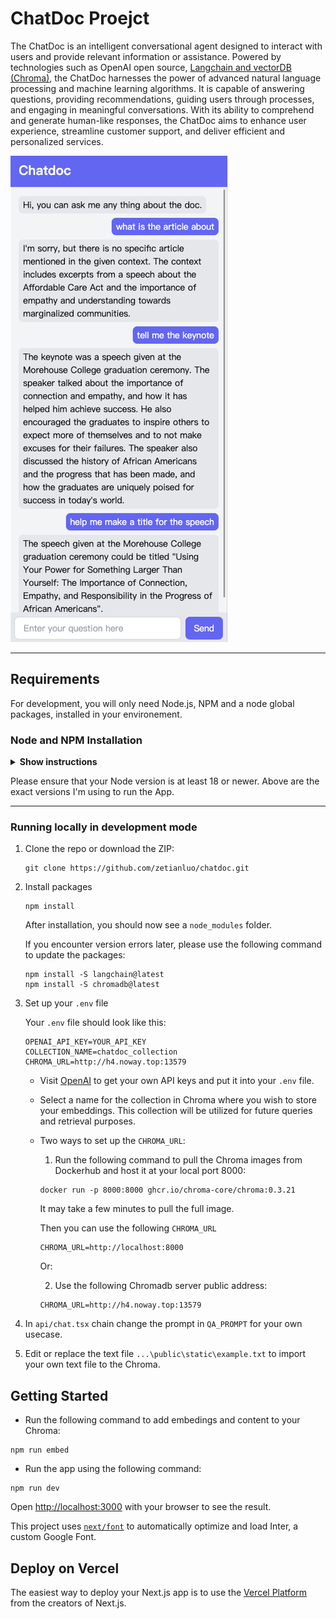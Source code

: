 # ChatDoc Proejct
The ChatDoc is an intelligent conversational agent designed to interact with users and provide relevant information or assistance. Powered by technologies such as OpenAI open source, [Langchain and vectorDB (Chroma)](https://blog.langchain.dev/langchain-chroma/), the ChatDoc harnesses the power of advanced natural language processing and machine learning algorithms.  It is capable of answering questions, providing recommendations, guiding users through processes, and engaging in meaningful conversations. With its ability to comprehend and generate human-like responses, the ChatDoc aims to enhance user experience, streamline customer support, and deliver efficient and personalized services.

![Example screenshot](./images/mobile_frontend.png)

---
## Requirements

For development, you will only need Node.js, NPM and a node global packages, installed in your environement.

### Node and NPM Installation

<details><summary><b>Show instructions</b></summary>

- #### Node installation on Windows

  Just go on [official Node.js website](https://nodejs.org/) and download the installer.
Also, be sure to have `git` available in your PATH, `npm` might need it (You can find git [here](https://git-scm.com/)).

- #### Node installation on Linux

  You can install nodejs and npm easily with apt install, just execute the following commands..
      ```sh
      $ sudo apt install nodejs
      $ sudo apt install npm
      ```

- #### Other Operating Systems
  You can find more information about the installation on the [official Node.js website](https://nodejs.org/) and the [official NPM website](https://npmjs.org/).

If your installation was successful, you should be able to run the following command:
- Node.js
    ```
    $ node --version
    v18.16.0
    ```
- NPM
   ```
   $ npm --version
   9.5.1
   ```

If you need to update `npm`, just run the following commands.

    ```
    $ npm update -g next
    ```

</details>

Please ensure that your Node version is at least 18 or newer. Above are the exact versions I'm using to run the App.

---

### Running locally in development mode

1. Clone the repo or download the ZIP:

    ```
    git clone https://github.com/zetianluo/chatdoc.git
    ```

2. Install packages
    
    ```
    npm install
    ```

    After installation, you should now see a `node_modules` folder.

    If you encounter version errors later, please use the following command to update the packages:

    ```
    npm install -S langchain@latest
    npm install -S chromadb@latest
    ```

3. Set up your `.env` file

    Your `.env` file should look like this:

    ```
    OPENAI_API_KEY=YOUR_API_KEY
    COLLECTION_NAME=chatdoc_collection
    CHROMA_URL=http://h4.noway.top:13579
    ```

    - Visit [OpenAI](https://help.openai.com/en/articles/4936850-where-do-i-find-my-secret-api-key) to get your own API keys and put it into your `.env` file.
    - Select a name for the collection in Chroma where you wish to store your embeddings. This collection will be utilized for future queries and retrieval purposes.
    - Two ways to set up the `CHROMA_URL`:
        1. Run the following command to pull the Chroma images from Dockerhub and host it at your local port 8000:

        ```
        docker run -p 8000:8000 ghcr.io/chroma-core/chroma:0.3.21
        ```

        It may take a few minutes to pull the full image.

        Then you can use the following `CHROMA_URL`
        ```
        CHROMA_URL=http://localhost:8000
        ```

        Or:

        2. Use the following Chromadb server public address:

        ```
        CHROMA_URL=http://h4.noway.top:13579
        ```

4. In `api/chat.tsx` chain change the prompt in `QA_PROMPT` for your own usecase. 

5. Edit or replace the text file `...\public\static\example.txt` to import your own text file to the Chroma.

## Getting Started

- Run the following command to add embedings and content to your Chroma:

```
npm run embed
```

- Run the app using the following command:

```
npm run dev
```

Open [http://localhost:3000](http://localhost:3000) with your browser to see the result.

This project uses [`next/font`](https://nextjs.org/docs/basic-features/font-optimization) to automatically optimize and load Inter, a custom Google Font.

## Deploy on Vercel

The easiest way to deploy your Next.js app is to use the [Vercel Platform](https://vercel.com/new?utm_medium=default-template&filter=next.js&utm_source=create-next-app&utm_campaign=create-next-app-readme) from the creators of Next.js.